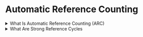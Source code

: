 

# Automatic Reference Counting

<details>
<summary>What Is Automatic Reference Counting (ARC)</summary>

In the world of programming, there are two basic ways to handle data: value types and reference types. Value types, as the name suggests, store a value directly, while reference types store a reference to the value.

Let me give you an analogy. Imagine you have a book in your hand. That book is a value type. It exists in its own right, with its own content, pages, and cover. You can hold it, move it around, and even copy it, but each copy will be its own separate book with its own separate content.

Now, imagine you have a library card. That library card is a reference type. It doesn't contain any actual books, but it points to a specific book in the library. You can give the card to someone else and they can use it to access the same book. If you lose the card, you won't be able to access the book anymore, but the book itself will still be there.

When it comes to memory management, reference types can pose a challenge. If you have two objects that reference each other, and neither of them is referenced by anything else, you have what's called a strong reference cycle. Let me give you an example in code:

```swift
class Person {
    var name: String
    var car: Car?
    
    init(name: String) {
        self.name = name
    }
    
    deinit {
        print("\(name) is being deinitialized")
    }
}

class Car {
    var model: String
    var owner: Person?
    
    init(model: String) {
        self.model = model
    }
    
    deinit {
        print("Car with model \(model) is being deinitialized")
    }
}

var john: Person?
var honda: Car?

john = Person(name: "John")
honda = Car(model: "Civic")

john?.car = honda
honda?.owner = john

john = nil
honda = nil
```

In this example, we have two classes: `Person` and `Car`. A Person can have a Car, and a Car can have an owner who is a Person. We create two optional variables, `john` and `honda`, and assign them to `nil`. Then, we create instances of `Person` and `Car`, and assign them to these variables.

Next, we set john's car property to honda, and honda's owner property to john. This creates a strong reference cycle between john and honda. Neither object can be deallocated because each object has a strong reference to the other.

To break this strong reference cycle, we can use `weak` or `unowned` references. These are types of references that don't create a strong reference count, which means they won't keep the object alive. 

To solve this problem, Swift uses Automatic Reference Counting (ARC). ARC is a mechanism that tracks the number of references to an object and automatically deallocates it when there are no more references to it.

ARC keeps a count of the number of strong references to an object. When the count goes to zero, the object is deallocated. ARC is able to handle strong reference cycles, but we need to be careful when using reference types to avoid creating these cycles.
</details>

<details>
<summary>What Are Strong Reference Cycles</summary>
In Swift, a strong reference is a reference that keeps an object alive. When you create a new instance of a class, a strong reference is automatically created to that instance. As long as there is at least one strong reference to an object, it will remain alive in memory.

However, this can lead to a problem called a strong reference cycle. A strong reference cycle occurs when two or more objects hold strong references to each other, creating a loop that prevents either object from being deallocated. Let's explore a few examples of how this can happen.

Delegation is a common design pattern in which one object delegates certain tasks or responsibilities to another object. Let's say we have a Person object that has a Car object, and we want to delegate the responsibility of driving the car to the Person. We might set up our code like this:
```swift
class Person {
    var car: Car?
    
    func drive() {
        car?.startEngine()
    }
    
    deinit {
        print("Person is being deinitialized")
    }
}

class Car {
    var owner: Person?
    
    func startEngine() {
        print("Engine started")
    }
    
    deinit {
        print("Car is being deinitialized")
    }
}

var john: Person?
var honda: Car?

john = Person()
honda = Car()

john?.car = honda
honda?.owner = john

john = nil
honda = nil
```
In this example, we have a Person object and a Car object. The Person object has a strong reference to the Car object via the car property, and the Car object has a strong reference to the Person object via the owner property. This creates a strong reference cycle between john and honda.

Another way strong reference cycles can occur is through dependencies. Let's say we have a Game object that depends on a Player object, and the Player object depends on the Game object. We might set up our code like this:
```swift
class Game {
    var player: Player?
    
    func start() {
        player?.play()
    }
    
    deinit {
        print("Game is being deinitialized")
    }
}

class Player {
    var game: Game?
    
    func play() {
        print("Playing the game")
    }
    
    deinit {
        print("Player is being deinitialized")
    }
}

var game: Game?
var player: Player?

game = Game()
player = Player()

game?.player = player
player?.game = game

game = nil
player = nil
```
In this example, we have a Game object and a Player object. The Game object has a strong reference to the Player object via the player property, and the Player object has a strong reference to the Game object via the game property. This creates a strong reference cycle between game and player.

Finally, closures can also create strong reference cycles. Let's say we have a ViewController object that has a closure that updates a label on the view controller. We might set up our code like this:

```swift
class ViewController {
    var updateLabelClosure: (() -> Void)?
    
    func viewDidLoad() {
        super.viewDidLoad()
        
        updateLabelClosure = { [weak self] in
            self?.label.text = "Updated Label"
        }
    }
    
    deinit {
        print("ViewController is being deinitialized")
    }
    
    lazy var label: UILabel = {
        let label = UILabel()
        label.text = "Initial Label"
        return label
    }()
}

var viewController: ViewController?

viewController = ViewController()
viewController?.updateLabelClosure?()

viewController = nil
```
In this example, we have a ViewController object with a label property that is updated by a closure. The closure captures a weak reference to the ViewController object to avoid creating a strong reference cycle. By capturing a weak reference to self, we ensure that the ViewController can be deallocated even if the closure is still alive.

In order to break a strong reference cycle, we need to use weak or unowned references. A weak reference is a reference that doesn't increase the retain count of an object. If the object is deallocated, the weak reference becomes nil. An unowned reference is a reference that is assumed to always have a value, but doesn't increase the retain count of an object.

In the first example with delegation, we could break the strong reference cycle by using a weak reference instead of a strong reference for the car property in the Person class:
```swift
class Person {
    weak var car: Car?
    
    func drive() {
        car?.startEngine()
    }
    
    deinit {
        print("Person is being deinitialized")
    }
}

var john: Person?
var honda: Car?

john = Person()
honda = Car()

john?.car = honda
honda?.owner = john

john = nil
honda = nil
```

In the second example with dependencies, we could break the strong reference cycle by using an unowned reference instead of a strong reference for the player property in the Game class:

```swift
class Game {
    var player: Player?
    
    func start() {
        player?.play()
    }
    
    deinit {
        print("Game is being deinitialized")
    }
}

class Player {
    unowned var game: Game
    
    init(game: Game) {
        self.game = game
    }
    
    func play() {
        print("Playing the game")
    }
    
    deinit {
        print("Player is being deinitialized")
    }
}

var game: Game?
var player: Player?

game = Game()
player = Player(game: game!)

game?.player = player
player?.game = game!

game = nil
player = nil
```

In the third example with closures, we could break the strong reference cycle by capturing a weak reference to self in the closure:

```swift
class ViewController {
    var updateLabelClosure: (() -> Void)?
    
    func viewDidLoad() {
        super.viewDidLoad()
        
        updateLabelClosure = { [weak self] in
            self?.label.text = "Updated Label"
        }
    }
    
    deinit {
        print("ViewController is being deinitialized")
    }
    
    lazy var label: UILabel = {
        let label = UILabel()
        label.text = "Initial Label"
        return label
    }()
}

var viewController: ViewController?

viewController = ViewController()
viewController?.updateLabelClosure?()

viewController = nil
```
</details>
